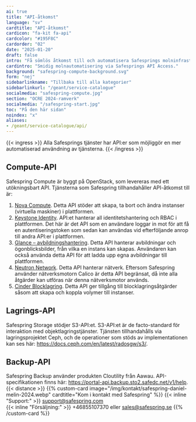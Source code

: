 ```yaml
---
ai: true
title: "API-åtkomst"
language: "sv"
cardtitle: "API-åtkomst"
cardicon: "fa-kit fa-api"
cardcolor: "#195F8C"
cardorder: "02"
date: "2025-01-20"
draft: false
intro: "Få sömlös åtkomst till och automatisera Safesprings molninfrastruktur via våra omfattande API:er, vilket ger full kontroll över beräkningsresurser, lagring och säkerhetskopiering."
cardintro: "Smidig molnautomatisering via Safesprings API Access."
background: "safespring-compute-background.svg"
form: "nej"
sidebarlinkname: "Tillbaka till alla kategorier"
sidebarlinkurl: "/geant/service-catalogue"
socialmedia: "safespring-compute.jpg"
section: "OCRE 2024-ramverk"
socialmedia: "/safespring-start.jpg"
toc: "På den här sidan"
noindex: "x"
aliases:
- /geant/service-catalogue/api/
---
```

{{< ingress >}}
Alla Safesprings tjänster har API:er som möjliggör en mer automatiserad användning av tjänsterna.
{{< /ingress >}}

## Compute-API

Safespring Compute är byggt på OpenStack, som levereras med ett utökningsbart API. Tjänsterna som Safespring tillhandahåller API-åtkomst till är:

1. [Nova Compute](https://docs.openstack.org/api-ref/compute/). Detta API stöder att skapa, ta bort och ändra instanser (virtuella maskiner) i plattformen.
2. [Keystone Identity](https://docs.openstack.org/api-ref/identity/v3/). API:et hanterar all identitetshantering och RBAC i plattformen. Det här är det API som en användare loggar in mot för att få en autentiseringstoken som sedan kan användas vid efterföljande anrop till andra API:er i plattformen.
3. [Glance – avbildningshantering](https://docs.openstack.org/api-ref/image/v2/). Detta API hanterar avbildningar och ögonblicksbilder, från vilka en instans kan skapas. Användaren kan också använda detta API för att ladda upp egna avbildningar till plattformen.
4. [Neutron Network](https://docs.openstack.org/api-ref/network/v2/). Detta API hanterar nätverk. Eftersom Safespring använder nätverksmotorn Calico är detta API begränsat, då inte alla åtgärder kan utföras när denna nätverksmotor används.
5. [Cinder Blocklagring](https://docs.openstack.org/api-ref/block-storage/v3/). Detta API ger tillgång till blocklagringsåtgärder såsom att skapa och koppla volymer till instanser.

## Lagrings-API

Safespring Storage stödjer S3-API:et. S3-API:et är de facto-standard för interaktion med objektlagringstjänster. Tjänsten tillhandahålls via lagringsprojektet Ceph, och de operationer som stöds av implementationen kan ses här: https://docs.ceph.com/en/latest/radosgw/s3/.

## Backup-API

Safespring Backup använder produkten Cloutility från Aawau. API-specifikationen finns här: https://portal-api.backup.sto2.safedc.net/v1/help.
{{< distance >}}
{{% custom-card image="/img/kontakt/safespring-daniel-melin-2024.webp" cardtitle="Kom i kontakt med Safespring" %}}
{{< inline "Support:" >}} support@safespring.com  
{{< inline "Försäljning:" >}} +46855107370 eller sales@safespring.se
{{% /custom-card %}}